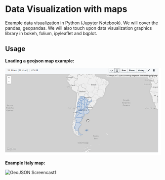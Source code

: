 
# Data Visualization with maps 

Example data visualization in Python (Jupyter Notebook). We will cover the pandas, geopandas. 
We will also touch upon data visualization graphics library in bokeh, folium, ipyleaflet and bqplot.

## Usage

**Loading a geojson map example:**

![GeoJSON Screencast](argentina.gif)

**Example Italy map:**

![GeoJSON Screencast1](italy.gif)